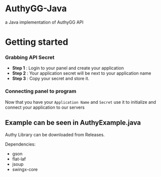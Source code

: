 # AuthyGG-Java
a Java implementation of AuthyGG API

# Getting started

### Grabbing API Secret

* **Step 1** : Login to your panel and create your application
* **Step 2** : Your application secret will be next to your application name
* **Step 3** : Copy your secret and store it.


### Connecting panel to program
Now that you have your ``Application Name`` and ``Secret`` use it to initialize and connect your application to our servers

## Example can be seen in AuthyExample.java

Authy Library can be downloaded from Releases.

Dependencies:
* gson
* flat-laf
* jsoup
* swingx-core
